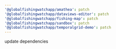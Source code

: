 ```yaml
---
'@globalfishingwatchapp/amathea': patch
'@globalfishingwatchapp/dataviews-editor': patch
'@globalfishingwatchapp/fishing-map': patch
'@globalfishingwatchapp/sandbox': patch
'@globalfishingwatchapp/temporalgrid-demo': patch
---
```


update dependencies
